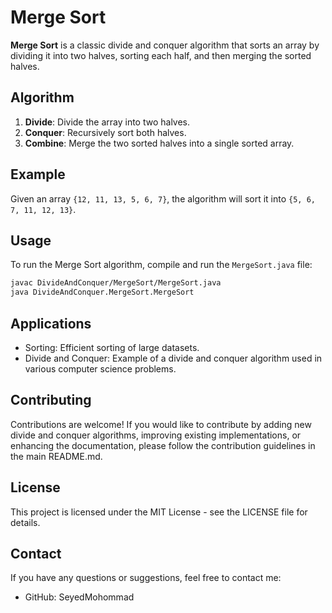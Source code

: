 # Merge Sort

**Merge Sort** is a classic divide and conquer algorithm that sorts an array by dividing it into two halves, sorting each half, and then merging the sorted halves.

## Algorithm

1. **Divide**: Divide the array into two halves.
2. **Conquer**: Recursively sort both halves.
3. **Combine**: Merge the two sorted halves into a single sorted array.

## Example

Given an array `{12, 11, 13, 5, 6, 7}`, the algorithm will sort it into `{5, 6, 7, 11, 12, 13}`.

## Usage

To run the Merge Sort algorithm, compile and run the `MergeSort.java` file:

```bash
javac DivideAndConquer/MergeSort/MergeSort.java
java DivideAndConquer.MergeSort.MergeSort
```

## Applications

- Sorting: Efficient sorting of large datasets.
- Divide and Conquer: Example of a divide and conquer algorithm used in various computer science problems.

## Contributing

Contributions are welcome! If you would like to contribute by adding new divide and conquer algorithms, improving existing implementations, or enhancing the documentation, please follow the contribution guidelines in the main README.md.
## License

This project is licensed under the MIT License - see the LICENSE file for details.
## Contact

If you have any questions or suggestions, feel free to contact me:

- GitHub: SeyedMohommad

